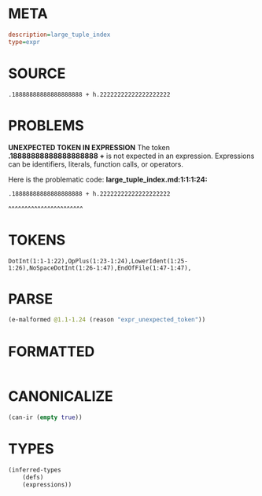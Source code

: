 # META
~~~ini
description=large_tuple_index
type=expr
~~~
# SOURCE
~~~roc
.18888888888888888888 + h.22222222222222222222
~~~
# PROBLEMS
**UNEXPECTED TOKEN IN EXPRESSION**
The token **.18888888888888888888 +** is not expected in an expression.
Expressions can be identifiers, literals, function calls, or operators.

Here is the problematic code:
**large_tuple_index.md:1:1:1:24:**
```roc
.18888888888888888888 + h.22222222222222222222
```
^^^^^^^^^^^^^^^^^^^^^^^


# TOKENS
~~~zig
DotInt(1:1-1:22),OpPlus(1:23-1:24),LowerIdent(1:25-1:26),NoSpaceDotInt(1:26-1:47),EndOfFile(1:47-1:47),
~~~
# PARSE
~~~clojure
(e-malformed @1.1-1.24 (reason "expr_unexpected_token"))
~~~
# FORMATTED
~~~roc

~~~
# CANONICALIZE
~~~clojure
(can-ir (empty true))
~~~
# TYPES
~~~clojure
(inferred-types
	(defs)
	(expressions))
~~~
